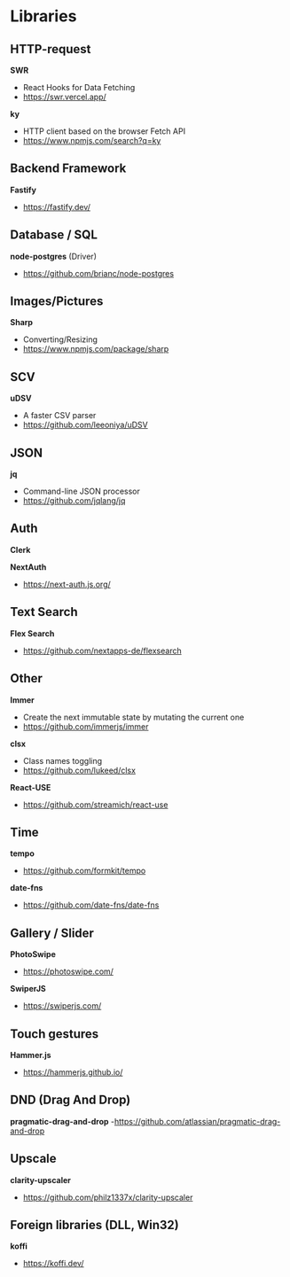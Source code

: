 # Libraries

## HTTP-request
**SWR**
- React Hooks for Data Fetching
- https://swr.vercel.app/

**ky**
- HTTP client based on the browser Fetch API
- https://www.npmjs.com/search?q=ky



## Backend Framework
**Fastify**
- https://fastify.dev/



## Database / SQL
**node-postgres** (Driver)
- https://github.com/brianc/node-postgres



## Images/Pictures
**Sharp**
- Converting/Resizing
- https://www.npmjs.com/package/sharp



## SCV
**uDSV**
- A faster CSV parser
- https://github.com/leeoniya/uDSV



## JSON
**jq**
- Command-line JSON processor
- https://github.com/jqlang/jq



## Auth
**Clerk**

**NextAuth**
- https://next-auth.js.org/



## Text Search
**Flex Search**
- https://github.com/nextapps-de/flexsearch



## Other
**Immer**
- Create the next immutable state by mutating the current one
- https://github.com/immerjs/immer

**clsx**
- Class names toggling
- https://github.com/lukeed/clsx

**React-USE**
- https://github.com/streamich/react-use



## Time
**tempo**
- https://github.com/formkit/tempo

**date-fns**
- https://github.com/date-fns/date-fns



## Gallery / Slider
**PhotoSwipe**
- https://photoswipe.com/

**SwiperJS**
- https://swiperjs.com/



## Touch gestures
**Hammer.js**
- https://hammerjs.github.io/



## DND (Drag And Drop)
**pragmatic-drag-and-drop**
-https://github.com/atlassian/pragmatic-drag-and-drop



## Upscale
**clarity-upscaler**
- https://github.com/philz1337x/clarity-upscaler


## Foreign libraries (DLL, Win32)
**koffi**
- https://koffi.dev/